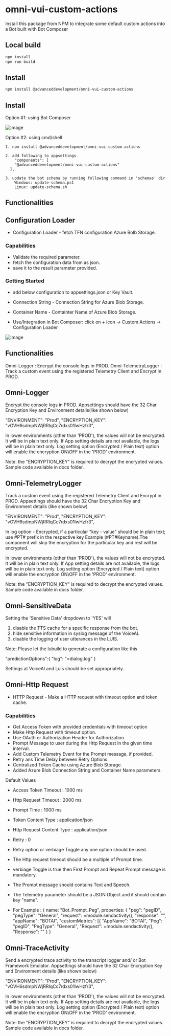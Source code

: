 # omni-vui-custom-actions

Install this package from NPM to integrate some default custom actions into a Bot built with Bot Composer

## Local build

```bash
npm install
npm run build
```

## Install

```bash
npm install @advanceddevelopment/omni-vui-custom-actions
```
## Install

  Option #1: using Bot Composer
  
  ![image](https://github.optum.com/storage/user/49507/files/71a60dfd-7260-4a34-884e-f0102be48e80)

  Option #2: using cmd/shell

  ```
  1. npm install @advanceddevelopment/omni-vui-custom-actions

  2. add following to appsettings
      "components": [
      "@advanceddevelopment/omni-vui-custom-actions"
    ],

  3. update the bot schema by running following command in 'schemas' dir
      Windows: update-schema.ps1
      Linux: update-schema.sh
  ```

## Functionalities

## Configuration Loader
- Configuration Loader - fetch TFN configuration Azure Bolb Storage.

### Capabilities

- Validate the required parameter.
- fetch the configuration data from as json.
- save it to the result parameter provided.

### Getting Started

- add below configuration to appsettings.json or Key Vault.

- Connection String - Connection String for Azure Blob Storage.
- Container Name - Containter Name of Azure Blob Storage.

- Use/Integration in Bot Composer: click on + icon -> Custom Actions -> Configuration Loader

![image](https://github.optum.com/storage/user/49507/files/1748c262-0b14-4031-bfe0-286289557ef4)

## Functionalities
Omni-Logger : Encrypt the console logs in PROD.
Omni-TelemetryLogger : Track a custom event using the registered Telemetry Client and Encrypt in PROD.

## Omni-Logger
Encrypt the console logs in PROD. Appsettings should have the 32 Char Encryption Key and Environment details(like shown below)

"ENVIRONMENT": "Prod",
"ENCRYPTION_KEY": "vOVH6sdmpNWjRRIqCc7rdxs01lwHzfr3",

In lower environments (other than 'PROD'), the values will not be encrypted. It will be in plain text only.
If App setting details are not available, the logs will be in plain text only.
Log setting option (Encrypted / Plain text) option will enable the encryption ON\OFF in the  'PROD' environment.

Note: the "ENCRYPTION_KEY" is required to decrypt the encrypted values. Sample code available in docs folder.

## Omni-TelemetryLogger
Track a custom event using the registered Telemetry Client and Encrypt in PROD. Appsettings should have the 32 Char Encryption Key and Environment details (like shown below)

"ENVIRONMENT": "Prod",
"ENCRYPTION_KEY": "vOVH6sdmpNWjRRIqCc7rdxs01lwHzfr3",

In log option - Encrypted, if a particular "key - value" should be in plain text; use #PT# prefix in the respective key Example (#PT#Keyname).The component will skip the encryption for the particular key and rest will be encrypted. 

In lower environments (other than 'PROD'), the values will not be encrypted. It will be in plain text only.
If App setting details are not available, the logs will be in plain text only.
Log setting option (Encrypted / Plain text) option will enable the encryption ON\OFF in the  'PROD' environment.

Note: the "ENCRYPTION_KEY" is required to decrypt the encrypted values. Sample code available in docs folder.

## Omni-SensitiveData
Setting the 'Sensitive Data' dropdown to 'YES' will 

1) disable the TTS cache for a specific response from the bot.
2) hide sensitive information in syslog message of the VoiceAI.
3) disable the logging of user utterances in the LUIS.

Note:
Please let the lubuild to generate a configuration like this

"predictionOptions":{
  "log": "=dialog.log"
   }

Settings at VoiceAI and Luis should be set appropriately.

## Omni-Http Request
- HTTP Request - Make a HTTP request with timeout option and token cache.

### Capabilities
- Get Access Token with provided credentials with timeout option
- Make Http Request with timeout option.
- Use OAuth or Authorization Header for Authorization.
- Prompt Message to user during the Http Request in the given time interval.
- Add Custom Telemetry Event for the Prompt message, if provided.
- Retry ans Time Delay between Retry Options.
- Centralized Token Cache using Azure Blob Storage.
- Added Azure Blob Connection String and Container Name parameters.

Default Values
- Access Token Timeout : 1000 ms
- Http Request Timeout : 2000 ms
- Prompt Time : 1000 ms
- Token Content Type : application/json
- Http Request Content Type : application/json
- Retry : 0

- Retry option or verbiage Toggle any one option should be used.
- The Http request timeout should be a multiple of Prompt time.
- verbiage Toggle is true then First Prompt and Repeat Prompt message is mandatory.
- The Prompt message should contains Text and Speech.
- The Telemetry parameter should be a JSON Object and it should contain key "name".
- For Example :
{
  name: "Bot_Prompt_Peg", 
	properties: {
    "peg": "pegID",
    "pegType": "General",
    "request": =module.sendactivity(),
    "response": "",
    "appName": "BOTAI",
    "customMetrics": [{
      "AppName": "BOTAI",
      "Peg": "pegID",
      "PegType": "General",
      "Request": =module.sendactivity(),
      "Response": ""
   }
}

## Omni-TraceActivity
Send a encrypted trace activity to the transcript logger and/ or Bot Framework Emulator. Appsettings should have the 32 Char Encryption Key and Environment details (like shown below)

"ENVIRONMENT": "Prod",
"ENCRYPTION_KEY": "vOVH6sdmpNWjRRIqCc7rdxs01lwHzfr3",

In lower environments (other than 'PROD'), the values will not be encrypted. It will be in plain text only.
If App setting details are not available, the logs will be in plain text only.
Log setting option (Encrypted / Plain text) option will enable the encryption ON\OFF in the  'PROD' environment.

Note: the "ENCRYPTION_KEY" is required to decrypt the encrypted values. Sample code available in docs folder.

